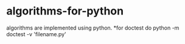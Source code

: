 # algorithms-for-python
algorithms are implemented using python.
*for doctest do python -m doctest -v 'filename.py'
